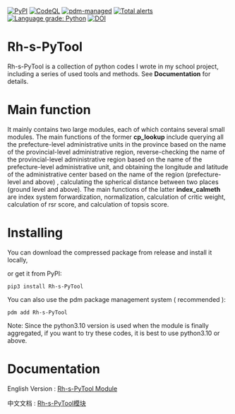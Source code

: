 [![PyPI](https://img.shields.io/pypi/v/Rh-s-PyTool)](https://pypi.org/project/Rh-s-PyTool/)
[![CodeQL](https://github.com/skahanium/Rh-s-PyTool/actions/workflows/codeql-analysis.yml/badge.svg)](https://github.com/skahanium/Rh-s-PyTool/actions/workflows/codeql-analysis.yml)
[![pdm-managed](https://img.shields.io/badge/pdm-managed-blueviolet)](https://pdm.fming.dev)
[![Total alerts](https://img.shields.io/lgtm/alerts/g/skahanium/Rh-s-PyTool.svg?logo=lgtm&logoWidth=18)](https://lgtm.com/projects/g/skahanium/Rh-s-PyTool/alerts/)
[![Language grade: Python](https://img.shields.io/lgtm/grade/python/g/skahanium/Rh-s-PyTool.svg?logo=lgtm&logoWidth=18)](https://lgtm.com/projects/g/skahanium/Rh-s-PyTool/context:python)
[![DOI](https://zenodo.org/badge/392722517.svg)](https://zenodo.org/badge/latestdoi/392722517)

# Rh-s-PyTool

Rh-s-PyTool is a collection of python codes I wrote in my school project, including a series of used tools and methods. See **Documentation** for details.

# Main function

It mainly contains two large modules, each of which contains several small modules. The main functions of the former **cp_lookup** include querying all the prefecture-level administrative units in the province based on the name of the provincial-level administrative region, reverse-checking the name of the provincial-level administrative region based on the name of the prefecture-level administrative unit, and obtaining the longitude and latitude of the administrative center based on the name of the region (prefecture-level and above) , calculating the spherical distance between two places (ground level and above). The main functions of the latter **index_calmeth** are index system forwardization, normalization, calculation of critic weight, calculation of rsr score, and calculation of topsis score.

# Installing

You can download the compressed package from release and install it locally,

or get it from PyPI:

```
pip3 install Rh-s-PyTool
```

You can also use the pdm package management system ( recommended ):

```
pdm add Rh-s-PyTool
```

Note: Since the python3.10 version is used when the module is finally aggregated, if you want to try these codes, it is best to use python3.10 or above.

# Documentation

English Version : [ Rh-s-PyTool Module ]

中文文档 : [ Rh-s-PyTool模块 ]

[Rh-s-PyTool Module]: https://skahanium.notion.site/Rh-s-PyTool-bf7ab98fba544187b2132c613f0835ea

[ Rh-s-PyTool模块 ]: https://www.notion.so/skahanium/Rh-s-PyTool-282dfd7a40db42dda0d8323d94a04ee3
